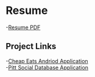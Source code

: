 # Resume
  -[Resume PDF](https://github.com/NathanRHall97/Resume)
## Project Links
  -[Cheap Eats Andriod Application](https://github.com/NathanRHall97/Cheap-Eats-Application) <br/>
  -[Pitt Social Database Application](https://github.com/NathanRHall97/PittSocial)
